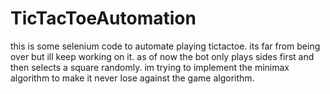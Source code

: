 # TicTacToeAutomation

this is some selenium code to automate playing tictactoe. its far from being over but ill keep working on it. as of now the bot only plays sides first and then selects a square randomly. im trying to implement the minimax algorithm to make it never lose against the game algorithm.
